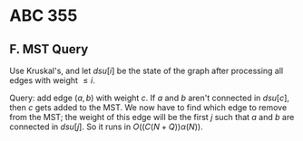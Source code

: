 # ABC 355

## F. MST Query
Use Kruskal's, and let $dsu[i]$ be the state of the graph after processing all edges with weight $\le{i}$.

Query: add edge $(a,b)$ with weight $c$. If $a$ and $b$ aren't connected in $dsu[c]$, then $c$ gets added to the MST. We now have to find which edge to remove from the MST; the weight of this edge will be the first $j$ such that $a$ and $b$ are connected in $dsu[j]$. So it runs in $O((C(N+Q))\alpha(N))$.